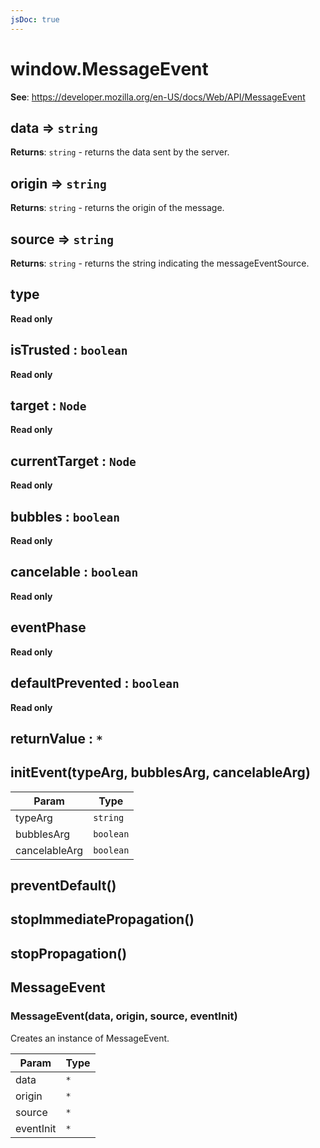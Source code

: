 ```yaml
---
jsDoc: true
---
```


<a name="messageevent" id="messageevent"></a>

# window.MessageEvent
**See**: https://developer.mozilla.org/en-US/docs/Web/API/MessageEvent  


<JsDocParameters/>

<a name="messageevent-data" id="messageevent-data"></a>

## data ⇒ `string`
**Returns**: `string` - returns the data sent by the server.  


<a name="messageevent-origin" id="messageevent-origin"></a>

## origin ⇒ `string`
**Returns**: `string` - returns the origin of the message.  


<a name="messageevent-source" id="messageevent-source"></a>

## source ⇒ `string`
**Returns**: `string` - returns the string indicating the messageEventSource.  


<a name="event-type" id="event-type"></a>

## type
**Read only**


<a name="event-istrusted" id="event-istrusted"></a>

## isTrusted : `boolean`
**Read only**


<a name="event-target" id="event-target"></a>

## target : `Node`
**Read only**


<a name="event-currenttarget" id="event-currenttarget"></a>

## currentTarget : `Node`
**Read only**


<a name="event-bubbles" id="event-bubbles"></a>

## bubbles : `boolean`
**Read only**


<a name="event-cancelable" id="event-cancelable"></a>

## cancelable : `boolean`
**Read only**


<a name="event-eventphase" id="event-eventphase"></a>

## eventPhase
**Read only**


<a name="event-defaultprevented" id="event-defaultprevented"></a>

## defaultPrevented : `boolean`
**Read only**


<a name="event-returnvalue" id="event-returnvalue"></a>

## returnValue : `*`


<a name="event-initevent" id="event-initevent"></a>

## initEvent(typeArg, bubblesArg, cancelableArg)

| Param | Type |
| --- | --- |
| typeArg | `string` | 
| bubblesArg | `boolean` | 
| cancelableArg | `boolean` | 



<a name="event-preventdefault" id="event-preventdefault"></a>

## preventDefault()


<a name="event-stopimmediatepropagation" id="event-stopimmediatepropagation"></a>

## stopImmediatePropagation()


<a name="event-stoppropagation" id="event-stoppropagation"></a>

## stopPropagation()


<a name="messageevent-messageevent" id="messageevent-messageevent"></a>

## MessageEvent


<a name="new-messageevent-messageevent-new" id="new-messageevent-messageevent-new"></a>

### MessageEvent(data, origin, source, eventInit)
Creates an instance of MessageEvent.


| Param | Type |
| --- | --- |
| data | `*` | 
| origin | `*` | 
| source | `*` | 
| eventInit | `*` | 


